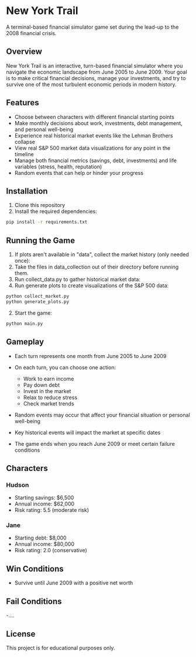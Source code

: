 # New York Trail

A terminal-based financial simulator game set during the lead-up to the 2008 financial crisis.

## Overview

New York Trail is an interactive, turn-based financial simulator where you navigate the economic landscape from June 2005 to June 2009. Your goal is to make critical financial decisions, manage your investments, and try to survive one of the most turbulent economic periods in modern history.

## Features

- Choose between characters with different financial starting points
- Make monthly decisions about work, investments, debt management, and personal well-being
- Experience real historical market events like the Lehman Brothers collapse
- View real S&P 500 market data visualizations for any point in the timeline
- Manage both financial metrics (savings, debt, investments) and life variables (stress, health, reputation)
- Random events that can help or hinder your progress

## Installation

1. Clone this repository
2. Install the required dependencies:

```bash
pip install -r requirements.txt
```

## Running the Game

1. If plots aren't available in "data", collect the market history (only needed once):
2. Take the files in data_collection out of their directory before running them.
3. Run collect_data.py to gather historical market data:
4. Run generate plots to create visualizations of the S&P 500 data:
```bash
python collect_market.py
python generate_plots.py
```

2. Start the game:
```bash
python main.py
```

## Gameplay

- Each turn represents one month from June 2005 to June 2009
- On each turn, you can choose one action:
  - Work to earn income
  - Pay down debt
  - Invest in the market
  - Relax to reduce stress
  - Check market trends

- Random events may occur that affect your financial situation or personal well-being
- Key historical events will impact the market at specific dates
- The game ends when you reach June 2009 or meet certain failure conditions

## Characters

### Hudson
- Starting savings: $6,500
- Annual income: $62,000
- Risk rating: 5.5 (moderate risk)

### Jane
- Starting debt: $8,000
- Annual income: $80,000
- Risk rating: 2.0 (conservative)

## Win Conditions

- Survive until June 2009 with a positive net worth

## Fail Conditions

-....

## License

This project is for educational purposes only.
